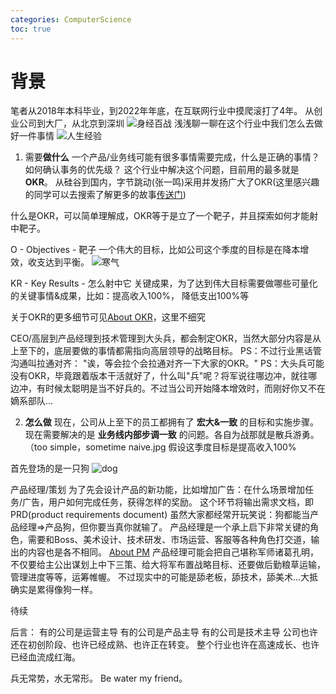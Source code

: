 ```yaml
---
categories: ComputerScience
toc: true
---
```


# 背景
笔者从2018年本科毕业，到2022年年底，在互联网行业中摸爬滚打了4年。
从创业公司到大厂，从北京到深圳
![身经百战](https://github.com/yuhaoyuan/yuhaoyuan.github.io/raw/main/assets/bullshit/sjbz.jpg)
浅浅聊一聊在这个行业中我们怎么去做好一件事情
![人生经验](https://github.com/yuhaoyuan/yuhaoyuan.github.io/raw/main/assets/bullshit/rsjy.jpg)


1. 需要**做什么**
一个产品/业务线可能有很多事情需要完成，什么是正确的事情？如何确认事务的优先级？
这个行业中解决这个问题，目前用的最多就是**OKR**。
从硅谷到国内，字节跳动(张一鸣)采用并发扬广大了OKR(这里感兴趣的同学可以去搜索了解更多的故事[传送门](https://mp.ofweek.com/hr/a756714027217))

什么是OKR，可以简单理解成，OKR等于是立了一个靶子，并且探索如何才能射中靶子。

O - Objectives - 靶子
一个伟大的目标，比如公司这个季度的目标是在降本增效，收支达到平衡。
![寒气](https://github.com/yuhaoyuan/yuhaoyuan.github.io/raw/main/assets/bullshit/hanqi.jpeg)

KR - Key Results - 怎么射中它
关键成果，为了达到伟大目标需要做哪些可量化的关键事情&成果，比如：提高收入100%， 降低支出100%等

关于OKR的更多细节可见[About OKR](https://wiki.mbalib.com/wiki/OKR)，这里不细究

CEO/高层到产品经理到技术管理到大头兵，都会制定OKR，当然大部分内容是从上至下的，底层要做的事情都需指向高层领导的战略目标。
PS：不过行业黑话管沟通叫拉通对齐： "诶，等会拉个会拉通对齐一下大家的OKR。"
PS：大头兵可能没有OKR，毕竟跟着版本干活就好了，什么叫"兵"呢？将军说往哪边冲，就往哪边冲，有时候太聪明是当不好兵的。不过当公司开始降本增效时，而刚好你又不在嫡系部队...


2. **怎么做**
现在，公司从上至下的员工都拥有了 **宏大&一致** 的目标和实施步骤。 
现在需要解决的是 **业务线内部步调一致** 的问题。各自为战那就是散兵游勇。（too simple，sometime naive.jpg
假设这季度目标是提高收入100%

首先登场的是一只狗
![dog](https://github.com/yuhaoyuan/yuhaoyuan.github.io/raw/main/assets/bullshit/PMdog.jpeg)

产品经理/策划 为了先会设计产品的新功能，比如增加广告：在什么场景增加任务/广告，用户如何完成任务，获得怎样的奖励。 这个环节将输出需求文档，即PRD(product requirements document)
虽然大家都经常开玩笑说：狗都能当产品经理=>产品狗，但你要当真你就输了。
产品经理是一个承上启下非常关键的角色，需要和Boss、美术设计、技术研发、市场运营、客服等各种角色打交道，输出的内容也是各不相同。
[About PM](https://www.woshipm.com/pmd/784453.html)
产品经理可能会把自己堪称军师诸葛孔明，不仅要给主公出谋划上中下三策、给大将军布置战略目标、还要做后勤粮草运输，管理进度等等，运筹帷幄。
不过现实中的可能是舔老板，舔技术，舔美术...大抵确实是累得像狗一样。

待续




后言：
有的公司是运营主导
有的公司是产品主导
有的公司是技术主导
公司也许还在初创阶段、也许已经成熟、也许正在转变。
整个行业也许在高速成长、也许已经血流成红海。

兵无常势，水无常形。 Be water my friend。
